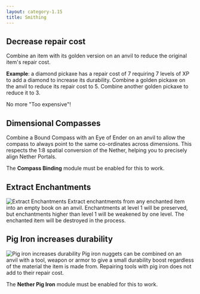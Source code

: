 ```yaml
---
layout: category-1.15
title: Smithing
---
```


## Decrease repair cost
Combine an item with its golden version on an anvil to reduce the original item's repair cost.

**Example**: a diamond pickaxe has a repair cost of 7 requiring 7 levels of XP to add a diamond to increase its durability. Combine a golden pickaxe on the anvil to reduce its repair cost to 5. Combine another golden pickaxe to reduce it to 3.

No more "Too expensive"!

## Dimensional Compasses
Combine a Bound Compass with an Eye of Ender on an anvil to allow the compass to always point to the same co-ordinates across dimensions.
This respects the 1:8 spatial conversion of the Nether, helping you to precisely align Nether Portals.

The **Compass Binding** module must be enabled for this to work.

## Extract Enchantments
![Extract Enchantments](https://i.postimg.cc/mgKVM7Bk/Extract-enchantments.png)
Extract enchantments from any enchanted item into an empty book on an anvil. Enchantments at level 1 will be preserved, but enchantments higher than level 1 will be weakened by one level. The enchanted item will be destroyed in the process.

## Pig Iron increases durability
![Pig iron increases durability](https://i.postimg.cc/50nXnhgw/Pig-iron-increases-durability.png)
Pig iron nuggets can be combined on an anvil with a tool, weapon or armor to give a small durability boost regardless of the material the item is made from.  Repairing tools with pig iron does not add to their repair cost.

The **Nether Pig Iron** module must be enabled for this to work.